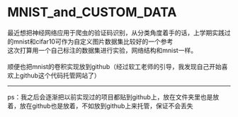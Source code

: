 # MNIST_and_CUSTOM_DATA
最近想把神经网络应用于爬虫的验证码识别，从分类角度着手的话，上学期实践过的mnist和cifar10可作为自定义图片数据集比较好的一个参考<br>
这次打算用一个自己标注的数据集进行实验，网络结构和mnist一样。<br>
<br>
顺便也把mnist的卷积实现放到github（经过软工老师的引导，我发现自己开始喜欢上github这个代码托管网站了）
********
ps：我之后会逐渐把以前实现过的项目都贴到github上，放在文件夹里也是放着，放在github也是放着，不如放到github上来托管，保证不会丢失
